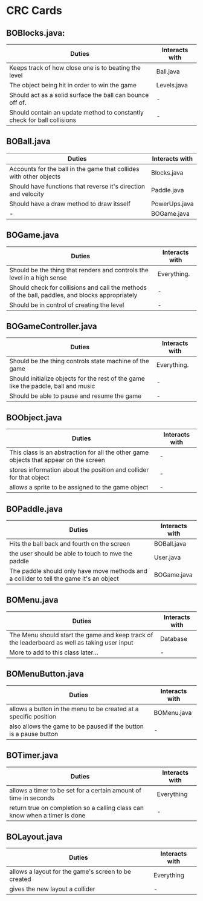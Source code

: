 # CRC Cards

## BOBlocks.java:
| Duties | Interacts with |
|---|---|
| Keeps track of how close one is to beating the level | Ball.java
| The object being hit in order to win the game | Levels.java
| Should act as a solid surface the ball can bounce off of. | -
| Should contain an update method to constantly check for ball collisions | -

## BOBall.java
| Duties | Interacts with |
| --- | --- |
| Accounts for the ball in the game that collides with other objects | Blocks.java
| Should have functions that reverse it's direction and velocity | Paddle.java
| Should have a draw method to draw itsself | PowerUps.java 
| -	| BOGame.java 

## BOGame.java 
| Duties | Interacts with |
| --- | --- |
| Should be the thing that renders and controls the level in a high sense | Everything. 
| Should check for collisions and call the methods of the ball, paddles, and blocks appropriately | -
| Should be in control of creating the level | -

## BOGameController.java 
| Duties | Interacts with |
| --- | --- |
| Should be the thing controls state machine of the game | Everything. 
| Should initialize objects for the rest of the game like the paddle, ball and music | -
| Should be able to pause and resume the game| -


## BOObject.java 
| Duties | Interacts with| 
|---| ---|
| This class is an abstraction for all the other game objects that appear on the screen | -
| stores information about the position and collider for that object | -
| allows a sprite to be assigned to the game object | -


## BOPaddle.java 
| Duties | Interacts with| 
|---| ---|
| Hits the ball back and fourth on the screen| BOBall.java
| the user should be able to touch to mve the paddle | User.java
| The paddle should only have move methods and a collider to tell the game it's an object | BOGame.java

## BOMenu.java 
| Duties | Interacts with |
| --- | --- |
| The Menu should start the game and keep track of the leaderboard as well as taking user input | Database 
| More to add to this class later... | -

## BOMenuButton.java 
| Duties | Interacts with |
| --- | --- |
| allows a button in the menu to be created at a specific position | BOMenu.java 
| also allows the game to be paused if the button is a pause button | -

## BOTimer.java 
| Duties | Interacts with |
| --- | --- |
| allows a timer to be set for a certain amount of time in seconds | Everything
| return true on completion so a calling class can know when a timer is done| -

## BOLayout.java 
| Duties | Interacts with |
| --- | --- |
| allows a layout for the game's screen to be created| Everything
| gives the new layout a collider| -


